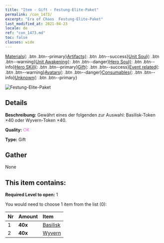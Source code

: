 ```yaml
---
title: "Item - Gift - Festung-Elite-Paket"
permalink: /con_1473/
excerpt: "Era of Chaos  Festung-Elite-Paket"
last_modified_at: 2021-04-23
locale: de
ref: "con_1473.md"
toc: false
classes: wide
---
```

 [Materials](/ItemsDE/){: .btn .btn--primary}[Artifacts](/ItemsDE/Artifacts/){: .btn .btn--success}[Unit Soul](/ItemsDE/UnitSoul/){: .btn .btn--warning}[Unit Awakening](/ItemsDE/UnitAwakening/){: .btn .btn--danger}[Hero Soul](/ItemsDE/HeroSoul/){: .btn .btn--info}[Hero SKill](/ItemsDE/HeroSkill/){: .btn .btn--primary}[Gift](/ItemsDE/Gift/){: .btn .btn--success}[Event related](/ItemsDE/Events/){: .btn .btn--warning}[Avatars](/ItemsDE/Avatars/){: .btn .btn--danger}[Consumables](/ItemsDE/Consumables/){: .btn .btn--info}[Unknown](/ItemsDE/Unknown/){: .btn .btn--primary}

 ![Festung-Elite-Paket](/images/t/i_907087.png)

## Details
 **Beschreibung:** Gewährt eines der folgenden zur Auswahl: Basilisk-Token ×40 oder Wyvern-Token ×40.

 **Quality:** <span style="color: #DA70D6">OK</span>

 **Type:** Gift

## Gather

  None

## This item contains:

 **Required Level to open:** 1

 You would need to choose 1 item from the list (0):

  | Nr | Amount |     Item    |
  |:---|:-------|:------------|
  | 1 |  **40x** | [Basilisk](/ItemsDE/unt_256/) |  | 
  | 2 |  **40x** | [Wyvern](/ItemsDE/unt_258/) |  | 
